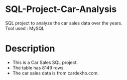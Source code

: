 # SQL-Project-Car-Analysis
SQL project to analyze the car sales data over the years.  
Tool used : MySQL  

# Description 
* This is a Car Sales SQL project.  
* The table has 8149 rows.  
* The car sales data is from cardekho.com.
